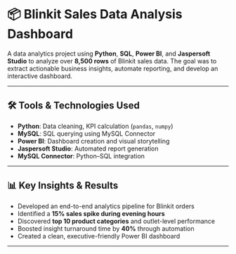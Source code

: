 # 📦 Blinkit Sales Data Analysis Dashboard

A data analytics project using **Python**, **SQL**, **Power BI**, and **Jaspersoft Studio** to analyze over **8,500 rows** of Blinkit sales data. The goal was to extract actionable business insights, automate reporting, and develop an interactive dashboard.

---

## 🛠️ Tools & Technologies Used
- **Python**: Data cleaning, KPI calculation (`pandas`, `numpy`)
- **MySQL**: SQL querying using MySQL Connector
- **Power BI**: Dashboard creation and visual storytelling
- **Jaspersoft Studio**: Automated report generation
- **MySQL Connector**: Python–SQL integration

---

## 📊 Key Insights & Results
- Developed an end-to-end analytics pipeline for Blinkit orders
- Identified a **15% sales spike during evening hours**
- Discovered **top 10 product categories** and outlet-level performance
- Boosted insight turnaround time by **40%** through automation
- Created a clean, executive-friendly Power BI dashboard

---


